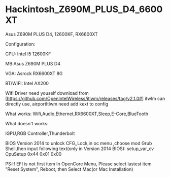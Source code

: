 # Hackintosh_Z690M_PLUS_D4_6600XT

Asus Z690M PLUS D4, 12600KF, RX6600XT

Configuration:

CPU: Intel I5 12600KF

MB:Asus Z690M PLUS D4

VGA: Asrock RX6600XT 8G

BT/WIFI:  Intel AX200

Wifi Driver need youself download from [https://github.com/OpenIntelWireless/itlwm/releases/tag/v2.1.0#]
itwlm can directly use, airportltlwm need add kext to config

What works:
Wifi,Audio,Ethernet,RX6600XT,Sleep,E-Core,BlueTooth

What doesn't works:

IGPU,RGB Controller,Thunderbolt

BIOS Version 2014
to unlock CFG_Lock,in oc menu ,choose mod Grub Shell,then input following text(only in Version 2014 BIOS):
setup_var_cv CpuSetup 0x44 0x01 0x00

PS:If EFI is not first item In OpenCore Menu, Please select lastest item "Reset System", Reboot, then Select Mac(or Mac Installation)

